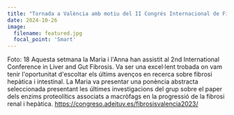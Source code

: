 ```yaml
---
title: "Tornada a València amb motiu del II Congrés Internacional de Fibrosi Hepàtica i Intestinal."
date: 2024-10-26
image:
  filename: featured.jpg
  focal_point: 'Smart'
---
```


Foto: 18 Aquesta setmana la Maria i l'Anna han assistit al 2nd International Conference in Liver and Gut Fibrosis. Va ser una excel·lent trobada on vam tenir l'oportunitat d'escoltar els últims avenços en recerca sobre fibrosi hepàtica i intestinal. La Maria va presentar una ponència abstracta seleccionada presentant les últimes investigacions del grup sobre el paper dels enzims proteolítics associats a macròfags en la progressió de la fibrosi renal i hepàtica. https://congreso.adeituv.es/fibrosisvalencia2023/